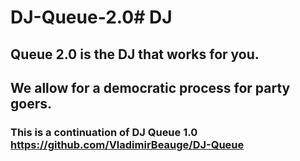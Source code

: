 # DJ-Queue-2.0# DJ 

## Queue 2.0 is the DJ that works for you. 

## We allow for a democratic process for party goers. 

### This is a continuation of DJ Queue 1.0 https://github.com/VladimirBeauge/DJ-Queue
